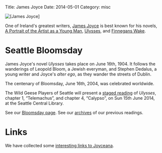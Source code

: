 Title: James Joyce
Date: 2014-05-01
Category: misc

![[James Joyce]]({filename}/images/jj2.jpg)

One of Ireland's greatest writers, [James
Joyce](http://en.wikipedia.org/wiki/James_Joyce) is best known for his
novels, [A Portrait of the Artist as a Young
Man](http://en.wikipedia.org/wiki/A_Portrait_of_the_Artist_as_a_Young_Man),
[Ulysses](http://en.wikipedia.org/wiki/Ulysses_(novel)), and [Finnegans
Wake](http://en.wikipedia.org/wiki/Finnegans_Wake).

# Seattle Bloomsday

James Joyce's novel *Ulysses* takes place on June 16th, 1904.
It follows the wanderings of Leopold Bloom, a Jewish everyman, and Stephen Dedalus,
a young writer and Joyce's *alter ego*, as they wander the streets of Dublin.

The centenary of Bloomsday, June 16th, 2004, was celebrated worldwide.

The Wild Geese Players of Seattle will present a [staged
reading]({filename}Bloomsday/2014.md "The Other Bloomsday") of *Ulysses*,
chapter 1, “Telemachus”, and chapter 4, “Calypso”, on Sun 15th June
2014, at the Seattle Central Library.

See our [Bloomsday page]({filename}Bloomsday/index.md).
See our [archives]({filename}/archives.md) of our previous readings.

# Links

We have collected some [interesting links to Joyceana]({filename}links.md).
